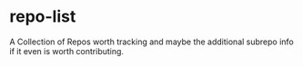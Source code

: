 # repo-list
A Collection of Repos worth tracking and maybe the additional subrepo info if it even is worth contributing.

